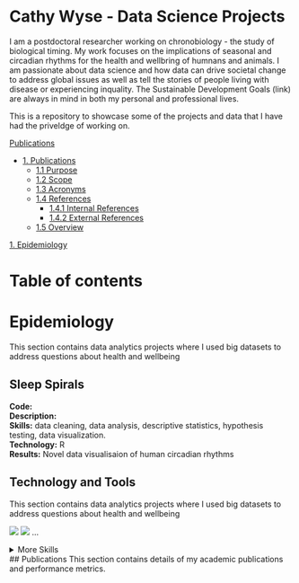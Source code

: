 # Cathy Wyse - Data Science Projects
I am a postdoctoral researcher working on chronobiology - the study of biological timing.  My work focuses on the implications of seasonal and circadian rhythms for the health and wellbring of humnans and animals.  I am passionate about data science and how data can drive societal change to address global issues as well as tell the stories of people living with disease or experiencing inquality.  The Sustainable Development Goals (link) are always in mind in both my personal and professional lives.

This is a repository to showcase some of the projects and data that I have had the priveldge of working on. 


[Publications](#-publications)


- [1. Publications](#-publications)
  * [1.1 Purpose](##-sleep_spirals)
  * [1.2 Scope](#12-scope)
  * [1.3 Acronyms](#13-acronyms)
  * [1.4 References](#14-references)
    + [1.4.1 Internal References](#141-internal-references)
    + [1.4.2 External References](#142-external-references)
  * [1.5 Overview](#15-overview)

[1. Epidemiology](#-epidemiology)

# Table of contents

# Epidemiology
This section contains data analytics projects where I used big datasets to address questions about health and wellbeing

## Sleep Spirals
**Code:** <link>  
**Description:**   
**Skills:** data cleaning, data analysis, descriptive statistics, hypothesis testing, data visualization.  
**Technology:** R   
**Results:** Novel data visualisaion of human circadian rhythms  



## Technology and Tools
This section contains data analytics projects where I used big datasets to address questions about health and wellbeing

[](https://img.shields.io/badge/Code-Angular-informational?style=flat&logo=angular&logoColor=white&color=4AB197)
![](https://img.shields.io/badge/Code-Ionic-informational?style=flat&logo=ionic&logoColor=white&color=4AB197)
![](https://img.shields.io/badge/Code-React-informational?style=flat&logo=react&logoColor=white&color=4AB197)
...

<details>
<summary>More Skills</summary>

[](https://img.shields.io/badge/Style-CSS-informational?style=flat&logo=css3&logoColor=white&color=4AB197)
![](https://img.shields.io/badge/Style-Tailwind-informational?style=flat&logo=Tailwind-CSS&logoColor=white&color=4AB197)
![](https://img.shields.io/badge/Style-Sass-informational?style=flat&logo=Sass&logoColor=white&color=4AB197)
![](https://img.shields.io/badge/Style-Stylus-informational?style=flat&logo=Stylus&logoColor=white&color=4AB197)
...
</details>
## Publications
This section contains details of my academic publications and performance metrics.

